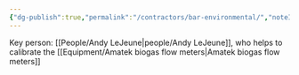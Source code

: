 ```yaml
---
{"dg-publish":true,"permalink":"/contractors/bar-environmental/","noteIcon":"","created":"2025-01-31T13:56:49.325-06:00"}
---
```


Key person: [[People/Andy LeJeune\|people/Andy LeJeune]], who helps to calibrate the [[Equipment/Amatek biogas flow meters\|Amatek biogas flow meters]]
